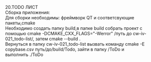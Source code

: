 20.TODO ЛИСТ   
Сборка приложения:  
Для сборки необходимы: фреймворк QT и соответсвующие пакеты,cmake  
Необходимо создать папку build,в папке build собрать проект с помощью cmake -DCMAKE_CXX_FLAGS="-Werror" /путь до cw-iv-021_todo-list/, затем cmake --build .  
Вернуться в папку cw-iv-021_todo-list  вызвать команду cmake -E copybase.csv путь/до/build/Todo, зайти в папку /ToDo и  
выполнить ./ToDo
